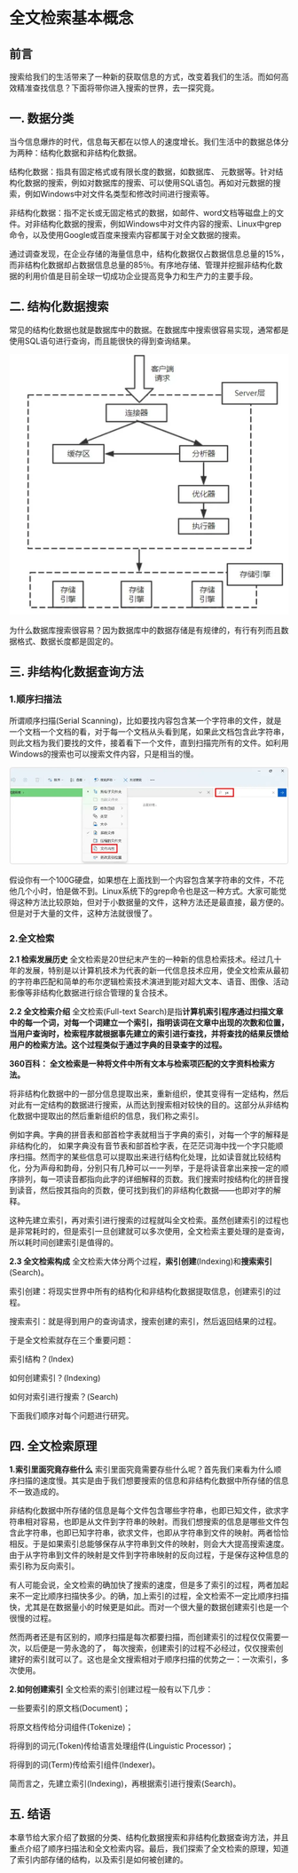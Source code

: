 # 全文检索基本概念



## 前言

搜索给我们的生活带来了一种新的获取信息的方式，改变着我们的生活。而如何高效精准查找信息？下面将带你进入搜索的世界，去一探究竟。

## 一. 数据分类

当今信息爆炸的时代，信息每天都在以惊人的速度增长。我们生活中的数据总体分为两种：结构化数据和非结构化数据。

结构化数据：指具有固定格式或有限长度的数据，如数据库、 元数据等。针对结构化数据的搜索，例如对数据库的搜索、可以使用SQL语包。再如对元数据的搜索，例如Windows中对文件名类型和修改时间进行搜索等。

非结构化数据：指不定长或无固定格式的数据，如邮件、word文档等磁盘上的文件。对非结构化数据的搜索，例如Windows中对文件内容的搜索、Linux中grep命令，以及使用Google或百度来搜索内容都属于对全文数据的搜索。

通过调查发现，在企业存储的海量信息中，结构化数据仅占数据信息总量的15%，而非结构化数据却占数据信息总量的85％。有序地存储、管理并挖掘非结构化数据的利用价值是目前全球一切成功企业提高竞争力和生产力的主要手段。

## 二. 结构化数据搜索

常见的结构化数据也就是数据库中的数据。在数据库中搜索很容易实现，通常都是使用SQL语句进行查询，而且能很快的得到查询结果。

![img](img/README/a30e29ed58485240e9a43e9adae09c9c4cefec20.png@810w_756h_progressive.webp)


为什么数据库搜索很容易？因为数据库中的数据存储是有规律的，有行有列而且数据格式、数据长度都是固定的。

## 三. 非结构化数据查询方法

### 1.顺序扫描法

所谓顺序扫描(Serial Scanning)，比如要找内容包含某一个字符串的文件，就是一个文档一个文档的看，对于每一个文档从头看到尾，如果此文档包含此字符串，则此文档为我们要找的文件，接着看下一个文件，直到扫描完所有的文件。如利用Windows的搜索也可以搜索文件内容，只是相当的慢。

![img](img/README/e4d26ee5811179d9f6d6f69f2b2b4666f19981e5.png@942w_330h_progressive.webp)


假设你有一个100G硬盘，如果想在上面找到一个内容包含某字符串的文件，不花他几个小时，怕是做不到。Linux系统下的grep命令也是这一种方式。大家可能觉得这种方法比较原始，但对于小数据量的文件，这种方法还是最直接，最方便的。但是对于大量的文件，这种方法就很慢了。

### 2.全文检索

**2.1 检索发展历史**
全文检索是20世纪末产生的一种新的信息检索技术。经过几十年的发展，特别是以计算机技术为代表的新一代信息技术应用，使全文检索从最初的字符串匹配和简单的布尔逻辑检索技术演进到能对超大文本、语音、图像、活动影像等非结构化数据进行综合管理的复合技术。

**2.2 全文检索介绍**
全文检索(Full-text Search)是指**计算机索引程序通过扫描文章中的每一个词，对每一个词建立一个索引，指明该词在文章中出现的次数和位置，当用户查询时，检索程序就根据事先建立的索引进行查找，并将查找的结果反馈给用户的检索方法。这个过程类似于通过字典的目录查字的过程。**

**360百科： 全文检索是一种将文件中所有文本与检索项匹配的文字资料检索方法。**

将非结构化数据中的一部分信息提取出来，重新组织，使其变得有一定结构，然后对此有一定结构的数据进行搜索，从而达到搜索相对较快的目的。这部分从非结构化数据中提取出的然后重新组织的信息，我们称之索引。

例如字典。字典的拼音表和部首检字表就相当于字典的索引，对每一个字的解释是非结构化的， 如果字典没有音节表和部首检字表，在茫茫词海中找一个字只能顺序扫描。然而字的某些信息可以提取出来进行结构化处理，比如读音就比较结构化，分为声母和韵母，分别只有几种可以一一列举，于是将读音拿出来按一定的顺序排列，每一项读音都指向此字的详细解释的页数。我们搜索时按结构化的拼音搜到读音，然后按其指向的页数，便可找到我们的非结构化数据——也即对字的解释。

这种先建立索引，再对索引进行搜索的过程就叫全文检索。虽然创建索引的过程也是非常耗时的，但是索引一旦创建就可以多次使用，全文检索主要处理的是查询，所以耗时间创建索引是值得的。

**2.3 全文检索构成**
全文检索大体分两个过程，**索引创建**(Indexing)和**搜索索引**(Search)。

索引创建：将现实世界中所有的结构化和非结构化数据提取信息，创建索引的过程。

搜索索引：就是得到用户的查询请求，搜索创建的索引，然后返回结果的过程。

于是全文检索就存在三个重要问题：

索引结构？(Index)

如何创建索引？(Indexing)

如何对索引进行搜索？(Search)

下面我们顺序对每个问题进行研究。

## 四. 全文检索原理

**1.索引里面究竟存些什么**
索引里面究竟需要存些什么呢？首先我们来看为什么顺序扫描的速度慢。其实是由于我们想要搜索的信息和非结构化数据中所存储的信息不一致造成的。

非结构化数据中所存储的信息是每个文件包含哪些字符串，也即已知文件，欲求字符串相对容易，也即是从文件到字符串的映射。而我们想搜索的信息是哪些文件包含此字符串，也即已知字符串，欲求文件，也即从字符串到文件的映射。两者恰恰相反。于是如果索引总能够保存从字符串到文件的映射，则会大大提高搜索速度。由于从字符串到文件的映射是文件到字符串映射的反向过程，于是保存这种信息的索引称为反向索引。

有人可能会说，全文检索的确加快了搜索的速度，但是多了索引的过程，两者加起来不一定比顺序扫描快多少。的确，加上索引的过程，全文检索不一定比顺序扫描快，尤其是在数据量小的时候更是如此。而对一个很大量的数据创建索引也是一个很慢的过程。

然而两者还是有区别的，顺序扫描是每次都要扫描，而创建索引的过程仅仅需要一次，以后便是一劳永逸的了， 每次搜索，创建索引的过程不必经过，仅仅搜索创建好的索引就可以了。这也是全文搜索相对于顺序扫描的优势之一：一次索引，多次使用。

**2.如何创建索引**
全文检索的索引创建过程一般有以下几步：

一些要索引的原文档(Document)；

将原文档传给分词组件(Tokenize)；

将得到的词元(Token)传给语言处理组件(Linguistic Processor)；

将得到的词(Term)传给索引组件(Indexer)。

简而言之，先建立索引(Indexing)，再根据索引进行搜索(Search)。

## 五. 结语

本章节给大家介绍了数据的分类、结构化数据搜索和非结构化数据查询方法，并且重点介绍了顺序扫描法和全文检索内容。最后，我们探索了全文检索的原理，知道了索引内部存储的结构，以及索引是如何被创建的。
